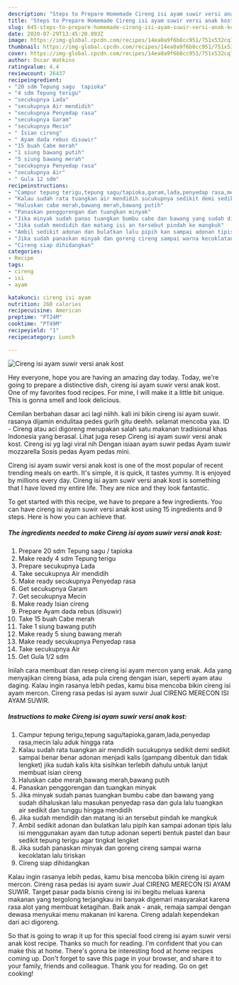 ```yaml
---
description: "Steps to Prepare Homemade Cireng isi ayam suwir versi anak kost"
title: "Steps to Prepare Homemade Cireng isi ayam suwir versi anak kost"
slug: 645-steps-to-prepare-homemade-cireng-isi-ayam-suwir-versi-anak-kost
date: 2020-07-29T13:45:20.093Z
image: https://img-global.cpcdn.com/recipes/14ea0a9f6b8cc951/751x532cq70/cireng-isi-ayam-suwir-versi-anak-kost-foto-resep-utama.jpg
thumbnail: https://img-global.cpcdn.com/recipes/14ea0a9f6b8cc951/751x532cq70/cireng-isi-ayam-suwir-versi-anak-kost-foto-resep-utama.jpg
cover: https://img-global.cpcdn.com/recipes/14ea0a9f6b8cc951/751x532cq70/cireng-isi-ayam-suwir-versi-anak-kost-foto-resep-utama.jpg
author: Oscar Watkins
ratingvalue: 4.4
reviewcount: 26437
recipeingredient:
- "20 sdm Tepung sagu  tapioka"
- "4 sdm Tepung terigu"
- "secukupnya Lada"
- "secukupnya Air mendidih"
- "secukupnya Penyedap rasa"
- "secukupnya Garam"
- "secukupnya Mecin"
- " Isian cireng"
- " Ayam dada rebus disuwir"
- "15 buah Cabe merah"
- "1 siung bawang putih"
- "5 siung bawang merah"
- "secukupnya Penyedap rasa"
- "secukupnya Air"
- " Gula 12 sdm"
recipeinstructions:
- "Campur tepung terigu,tepung sagu/tapioka,garam,lada,penyedap rasa,mecin lalu aduk hingga rata"
- "Kalau sudah rata tuangkan air mendidih sucukupnya sedikit demi sedikit sampai benar benar adonan menjadi kalis (gampang dibentuk dan tidak lengket) jika sudah kalis kita sisihkan terlebih dahulu untuk lanjut membuat isian cireng"
- "Haluskan cabe merah,bawang merah,bawang putih"
- "Panaskan penggorengan dan tuangkan minyak"
- "Jika minyak sudah panas tuangkan bumbu cabe dan bawang yang sudah dihaluskan lalu masukan penyedap rasa dan gula lalu tuangkan air sedikit dan tunggu hingga mendidih"
- "Jika sudah mendidih dan matang isi an tersebut pindah ke mangkuk"
- "Ambil sedikit adonan dan bulatkan lalu pipih kan sampai adonan tipis lalu isi menggunakan ayam dan tutup adonan seperti bentuk pastel dan baur sedikit tepung terigu agar tingkat lengket"
- "Jika sudah panaskan minyak dan goreng cireng sampai warna kecoklatan lalu tiriskan"
- "Cireng siap dihidangkan"
categories:
- Recipe
tags:
- cireng
- isi
- ayam

katakunci: cireng isi ayam 
nutrition: 260 calories
recipecuisine: American
preptime: "PT24M"
cooktime: "PT49M"
recipeyield: "1"
recipecategory: Lunch

---
```



![Cireng isi ayam suwir versi anak kost](https://img-global.cpcdn.com/recipes/14ea0a9f6b8cc951/751x532cq70/cireng-isi-ayam-suwir-versi-anak-kost-foto-resep-utama.jpg)

Hey everyone, hope you are having an amazing day today. Today, we're going to prepare a distinctive dish, cireng isi ayam suwir versi anak kost. One of my favorites food recipes. For mine, I will make it a little bit unique. This is gonna smell and look delicious.

Cemilan berbahan dasar aci lagi niihh. kali ini bikin cireng isi ayam suwir. rasanya dijamin endulitaa pedes gurih gitu deehh. selamat mencoba yaa. ID - Cireng atau aci digoreng merupakan salah satu makanan tradisional khas Indonesia yang berasal. Lihat juga resep Cireng isi ayam suwir versi anak kost. Cireng isi yg lagi viral nih Dengan isiaan ayam suwir pedas Ayam suwir mozzarella Sosis pedas Ayam pedas mini.

Cireng isi ayam suwir versi anak kost is one of the most popular of recent trending meals on earth. It's simple, it is quick, it tastes yummy. It is enjoyed by millions every day. Cireng isi ayam suwir versi anak kost is something that I have loved my entire life. They are nice and they look fantastic.


To get started with this recipe, we have to prepare a few ingredients. You can have cireng isi ayam suwir versi anak kost using 15 ingredients and 9 steps. Here is how you can achieve that.

<!--inarticleads1-->

##### The ingredients needed to make Cireng isi ayam suwir versi anak kost:

1. Prepare 20 sdm Tepung sagu / tapioka
1. Make ready 4 sdm Tepung terigu
1. Prepare secukupnya Lada
1. Take secukupnya Air mendidih
1. Make ready secukupnya Penyedap rasa
1. Get secukupnya Garam
1. Get secukupnya Mecin
1. Make ready  Isian cireng
1. Prepare  Ayam dada rebus (disuwir)
1. Take 15 buah Cabe merah
1. Take 1 siung bawang putih
1. Make ready 5 siung bawang merah
1. Make ready secukupnya Penyedap rasa
1. Take secukupnya Air
1. Get  Gula 1/2 sdm


Inilah cara membuat dan resep cireng isi ayam mercon yang enak. Ada yang menyajikan cireng biasa, ada pula cireng dengan isian, seperti ayam atau daging. Kalau ingin rasanya lebih pedas, kamu bisa mencoba bikin cireng isi ayam mercon. Cireng rasa pedas isi ayam suwir Jual CIRENG MERECON ISI AYAM SUWIR. 

<!--inarticleads2-->

##### Instructions to make Cireng isi ayam suwir versi anak kost:

1. Campur tepung terigu,tepung sagu/tapioka,garam,lada,penyedap rasa,mecin lalu aduk hingga rata
1. Kalau sudah rata tuangkan air mendidih sucukupnya sedikit demi sedikit sampai benar benar adonan menjadi kalis (gampang dibentuk dan tidak lengket) jika sudah kalis kita sisihkan terlebih dahulu untuk lanjut membuat isian cireng
1. Haluskan cabe merah,bawang merah,bawang putih
1. Panaskan penggorengan dan tuangkan minyak
1. Jika minyak sudah panas tuangkan bumbu cabe dan bawang yang sudah dihaluskan lalu masukan penyedap rasa dan gula lalu tuangkan air sedikit dan tunggu hingga mendidih
1. Jika sudah mendidih dan matang isi an tersebut pindah ke mangkuk
1. Ambil sedikit adonan dan bulatkan lalu pipih kan sampai adonan tipis lalu isi menggunakan ayam dan tutup adonan seperti bentuk pastel dan baur sedikit tepung terigu agar tingkat lengket
1. Jika sudah panaskan minyak dan goreng cireng sampai warna kecoklatan lalu tiriskan
1. Cireng siap dihidangkan


Kalau ingin rasanya lebih pedas, kamu bisa mencoba bikin cireng isi ayam mercon. Cireng rasa pedas isi ayam suwir Jual CIRENG MERECON ISI AYAM SUWIR. Target pasar pada bisnis cireng isi ini begitu meluas karena makanan yang tergolong terjangkau ini banyak digemari masyarakat karena rasa alot yang membuat ketagihan. Baik anak - anak, remaja sampai dengan dewasa menyukai menu makanan ini karena. Cireng adalah kependekan dari aci digoreng. 

So that is going to wrap it up for this special food cireng isi ayam suwir versi anak kost recipe. Thanks so much for reading. I'm confident that you can make this at home. There's gonna be interesting food at home recipes coming up. Don't forget to save this page in your browser, and share it to your family, friends and colleague. Thank you for reading. Go on get cooking!
